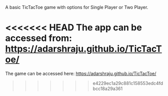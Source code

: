 A basic TicTacToe game with options for Single Player or Two Player.

<<<<<<< HEAD
The app can be accessed from: https://adarshraju.github.io/TicTacToe/
=======
The game can be accessed here: https://adarshraju.github.io/TicTacToe/
>>>>>>> e4229ec1a29c881c158553edc4fdbcc18a29a361
